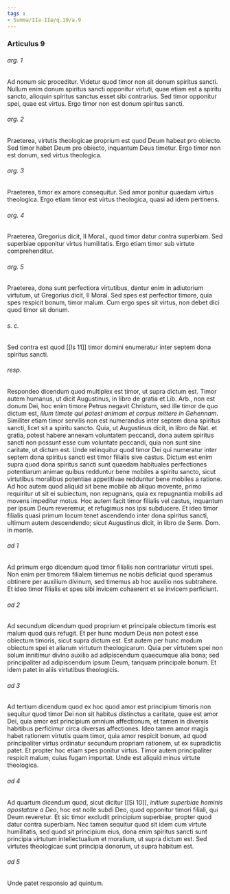 ```yaml
---
tags : 
- Summa/IIa-IIæ/q.19/a.9
---
```


### Articulus 9

###### arg. 1
Ad nonum sic proceditur. Videtur quod timor non sit donum spiritus sancti. Nullum enim donum spiritus sancti opponitur virtuti, quae etiam est a spiritu sancto, alioquin spiritus sanctus esset sibi contrarius. Sed timor opponitur spei, quae est virtus. Ergo timor non est donum spiritus sancti.

###### arg. 2
Praeterea, virtutis theologicae proprium est quod Deum habeat pro obiecto. Sed timor habet Deum pro obiecto, inquantum Deus timetur. Ergo timor non est donum, sed virtus theologica.

###### arg. 3
Praeterea, timor ex amore consequitur. Sed amor ponitur quaedam virtus theologica. Ergo etiam timor est virtus theologica, quasi ad idem pertinens.

###### arg. 4
Praeterea, Gregorius dicit, II Moral., quod timor datur contra superbiam. Sed superbiae opponitur virtus humilitatis. Ergo etiam timor sub virtute comprehenditur.

###### arg. 5
Praeterea, dona sunt perfectiora virtutibus, dantur enim in adiutorium virtutum, ut Gregorius dicit, II Moral. Sed spes est perfectior timore, quia spes respicit bonum, timor malum. Cum ergo spes sit virtus, non debet dici quod timor sit donum.

###### s. c.
Sed contra est quod [[Is 11]] timor domini enumeratur inter septem dona spiritus sancti.

###### resp.
Respondeo dicendum quod multiplex est timor, ut supra dictum est. Timor autem humanus, ut dicit Augustinus, in libro de gratia et Lib. Arb., non est donum Dei, hoc enim timore Petrus negavit Christum, sed ille timor de quo dictum est, *illum timete qui potest animam et corpus mittere in Gehennam*. Similiter etiam timor servilis non est numerandus inter septem dona spiritus sancti, licet sit a spiritu sancto. Quia, ut Augustinus dicit, in libro de Nat. et gratia, potest habere annexam voluntatem peccandi, dona autem spiritus sancti non possunt esse cum voluntate peccandi, quia non sunt sine caritate, ut dictum est. Unde relinquitur quod timor Dei qui numeratur inter septem dona spiritus sancti est timor filialis sive castus. Dictum est enim supra quod dona spiritus sancti sunt quaedam habituales perfectiones potentiarum animae quibus redduntur bene mobiles a spiritu sancto, sicut virtutibus moralibus potentiae appetitivae redduntur bene mobiles a ratione. Ad hoc autem quod aliquid sit bene mobile ab aliquo movente, primo requiritur ut sit ei subiectum, non repugnans, quia ex repugnantia mobilis ad movens impeditur motus. Hoc autem facit timor filialis vel castus, inquantum per ipsum Deum reveremur, et refugimus nos ipsi subducere. Et ideo timor filialis quasi primum locum tenet ascendendo inter dona spiritus sancti, ultimum autem descendendo; sicut Augustinus dicit, in libro de Serm. Dom. in monte.

###### ad 1
Ad primum ergo dicendum quod timor filialis non contrariatur virtuti spei. Non enim per timorem filialem timemus ne nobis deficiat quod speramus obtinere per auxilium divinum, sed timemus ab hoc auxilio nos subtrahere. Et ideo timor filialis et spes sibi invicem cohaerent et se invicem perficiunt.

###### ad 2
Ad secundum dicendum quod proprium et principale obiectum timoris est malum quod quis refugit. Et per hunc modum Deus non potest esse obiectum timoris, sicut supra dictum est. Est autem per hunc modum obiectum spei et aliarum virtutum theologicarum. Quia per virtutem spei non solum innitimur divino auxilio ad adipiscendum quaecumque alia bona; sed principaliter ad adipiscendum ipsum Deum, tanquam principale bonum. Et idem patet in aliis virtutibus theologicis.

###### ad 3
Ad tertium dicendum quod ex hoc quod amor est principium timoris non sequitur quod timor Dei non sit habitus distinctus a caritate, quae est amor Dei, quia amor est principium omnium affectionum, et tamen in diversis habitibus perficimur circa diversas affectiones. Ideo tamen amor magis habet rationem virtutis quam timor, quia amor respicit bonum, ad quod principaliter virtus ordinatur secundum propriam rationem, ut ex supradictis patet. Et propter hoc etiam spes ponitur virtus. Timor autem principaliter respicit malum, cuius fugam importat. Unde est aliquid minus virtute theologica.

###### ad 4
Ad quartum dicendum quod, sicut dicitur [[Si 10]], *initium superbiae hominis apostatare a Deo*, hoc est nolle subdi Deo, quod opponitur timori filiali, qui Deum reveretur. Et sic timor excludit principium superbiae, propter quod datur contra superbiam. Nec tamen sequitur quod sit idem cum virtute humilitatis, sed quod sit principium eius, dona enim spiritus sancti sunt principia virtutum intellectualium et moralium, ut supra dictum est. Sed virtutes theologicae sunt principia donorum, ut supra habitum est.

###### ad 5
Unde patet responsio ad quintum.

